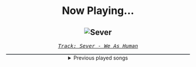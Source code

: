 <div align="center"> 
<h1>Now Playing...</h1>

![Sever](https://i.scdn.co/image/ab67616d00001e02f8539d4067deacb64905b29e)
--
_<samp><a href="https://open.spotify.com/track/5qClwk2P8hmj6hddTewh3k">Track: Sever - We As Human</a></samp>_

<div style="border: 1px #4B5054 solid"></div>
<details>
  <summary>
    Previous played songs
  </summary>
  <table>
    <thead>
      <tr>
        <th>
          Artist
        </th>
        <th>
          Song
        </th>
        <th>
          Link
        </th>
      </tr>
    </thead>
    <tbody>
      <tr><td>We As Human</td><td>Sever</td><td><a href="https://open.spotify.com/track/5qClwk2P8hmj6hddTewh3k">https://open.spotify.com/track/5qClwk2P8hmj6hddTewh3k</a></td></tr><tr><td>Oh, Sleeper</td><td>Endseekers</td><td><a href="https://open.spotify.com/track/2Zx9X4HJMDnegzTRy8xdFV">https://open.spotify.com/track/2Zx9X4HJMDnegzTRy8xdFV</a></td></tr><tr><td>Pillar</td><td>Fireproof</td><td><a href="https://open.spotify.com/track/5ye64NadJkW3uqpFtnVsky">https://open.spotify.com/track/5ye64NadJkW3uqpFtnVsky</a></td></tr><tr><td>Shinedown</td><td>My Name (Wearing Me Out)</td><td><a href="https://open.spotify.com/track/7GcE7k2IlpRZXzMcfwttj9">https://open.spotify.com/track/7GcE7k2IlpRZXzMcfwttj9</a></td></tr><tr><td>Avery Watts</td><td>Enough</td><td><a href="https://open.spotify.com/track/5X3ldunm7N84p28od4hzdE">https://open.spotify.com/track/5X3ldunm7N84p28od4hzdE</a></td></tr><tr><td>Bad Omens</td><td>ARTIFICIAL SUICIDE</td><td><a href="https://open.spotify.com/track/2Qv8xJzenocwXyGlMU5PaC">https://open.spotify.com/track/2Qv8xJzenocwXyGlMU5PaC</a></td></tr><tr><td>Born Of Osiris</td><td>Shadowmourne</td><td><a href="https://open.spotify.com/track/1065sHlCILP4Cmm33JXu1y">https://open.spotify.com/track/1065sHlCILP4Cmm33JXu1y</a></td></tr><tr><td>Born Of Osiris</td><td>Poster Child</td><td><a href="https://open.spotify.com/track/2WlNK8mfRvMT3m1ZOli1er">https://open.spotify.com/track/2WlNK8mfRvMT3m1ZOli1er</a></td></tr><tr><td>Born Of Osiris</td><td>Illusionist</td><td><a href="https://open.spotify.com/track/3plQ0DcZjEhWTlu3BPBT9s">https://open.spotify.com/track/3plQ0DcZjEhWTlu3BPBT9s</a></td></tr><tr><td>Born Of Osiris</td><td>Disconnectome</td><td><a href="https://open.spotify.com/track/36zHsDMqdUgiL3dJAQud9H">https://open.spotify.com/track/36zHsDMqdUgiL3dJAQud9H</a></td></tr><tr><td>Born Of Osiris</td><td>Illuminate</td><td><a href="https://open.spotify.com/track/6MSNbqrkFFtODFkTr3x6b9">https://open.spotify.com/track/6MSNbqrkFFtODFkTr3x6b9</a></td></tr><tr><td>Born Of Osiris</td><td>Under The Gun</td><td><a href="https://open.spotify.com/track/5Fc7H21N639byTBNo4AifM">https://open.spotify.com/track/5Fc7H21N639byTBNo4AifM</a></td></tr><tr><td>Born Of Osiris</td><td>Cycles of Tragedy</td><td><a href="https://open.spotify.com/track/2phAbZIlA9QgoEHsGSK6WD">https://open.spotify.com/track/2phAbZIlA9QgoEHsGSK6WD</a></td></tr><tr><td>Born Of Osiris</td><td>Mindful</td><td><a href="https://open.spotify.com/track/2oxkQnyl8u7K6Vi9X1usRg">https://open.spotify.com/track/2oxkQnyl8u7K6Vi9X1usRg</a></td></tr><tr><td>Born Of Osiris</td><td>White Nile</td><td><a href="https://open.spotify.com/track/1fGcsB1EH2Bfkv8JhfDlLB">https://open.spotify.com/track/1fGcsB1EH2Bfkv8JhfDlLB</a></td></tr><tr><td>Born Of Osiris</td><td>Silence the Echo</td><td><a href="https://open.spotify.com/track/54jLgG6WUCoRKrTh1y92P1">https://open.spotify.com/track/54jLgG6WUCoRKrTh1y92P1</a></td></tr><tr><td>Born Of Osiris</td><td>Throw Me In The Jungle</td><td><a href="https://open.spotify.com/track/1mzJwhQQGRw5MQwokY9S2U">https://open.spotify.com/track/1mzJwhQQGRw5MQwokY9S2U</a></td></tr><tr><td>Born Of Osiris</td><td>Oathbreaker</td><td><a href="https://open.spotify.com/track/4ridcRQmit3KIhYPsjngbq">https://open.spotify.com/track/4ridcRQmit3KIhYPsjngbq</a></td></tr><tr><td>Born Of Osiris</td><td>Waves</td><td><a href="https://open.spotify.com/track/6VDhjaQT3jCDq6AhA5tOJj">https://open.spotify.com/track/6VDhjaQT3jCDq6AhA5tOJj</a></td></tr><tr><td>Born Of Osiris</td><td>Imaginary Condition</td><td><a href="https://open.spotify.com/track/1imX2EkP19iBGoy4LOrtAh">https://open.spotify.com/track/1imX2EkP19iBGoy4LOrtAh</a></td></tr>
    </tbody>
  </table>
</details>

</div>

